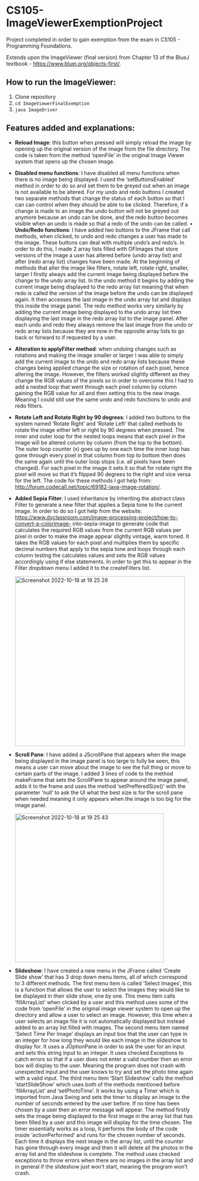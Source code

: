 # CS105-ImageViewerExemptionProject
Project completed in order to gain exemption from the exam in CS105 - Programming Foundations.

Extends upon the ImageViewer (final version) from Chapter 13 of the BlueJ textbook - https://www.bluej.org/objects-first/.

## How to run the ImageViewer:

1. Clone repository
2. ```cd ImageViewerFinalExemption```
3. ```java ImageDriver```

## Features added and explanations:
- **Reload Image**: this button when pressed will simply reload the image by opening up the original
version of the image from the file directory. The code is taken from the method ‘openFile’ in the
original Image Viewer system that opens up the chosen image.
- **Disabled menu functions**: I have disabled all menu functions when there
is no image being displayed. I used the ‘setButtonsEnabled’ method in order to do so and set
them to be greyed out when an image is not available to be altered. For my undo and redo
buttons I created two separate methods that change the status of each button so that I can can
control when they should be able to be clicked. Therefore, if a change is made to an image the
undo button will not be greyed out anymore because an undo can be done, and the redo button
becomes visible when an undo is made so that a redo of the undo can be called.
• **Undo/Redo functions**: I have added two buttons to the JFrame that call methods, when clicked,
to undo and redo changes a user has made to the image. These buttons can deal with multiple
undo’s and redo’s. In order to do this, I made 2 array lists filled with OFImages that store
versions of the image a user has altered before (undo array list) and after (redo array list)
changes have been made. At the beginning of methods that alter the image like filters, rotate
left, rotate right, smaller, larger I firstly always add the current image being displayed before the
change to the undo array list. In the undo method it begins by adding the current image being
displayed to the redo array list meaning that when redo is called the version of the image before
the undo can be displayed again. It then accesses the last image in the undo array list and
displays this inside the image panel. The redo method works very similarly by adding the current
image being displayed to the undo array list then displaying the last image in the redo array list
to the image panel. After each undo and redo they always remove the last image from the undo
or redo array lists because they are now in the opposite array lists to go back or forward to if
requested by a user.
- **Alteration to applyFilter method**: when undoing changes such as rotations and making the
image smaller or larger I was able to simply add the current image to the undo and redo array
lists because these changes being applied change the size or rotation of each pixel, hence
altering the image. However, the filters worked slightly different as they change the RGB values
of the pixels so in order to overcome this I had to add a nested loop that went through each
pixel column by column gaining the RGB value for all and then setting this to the new image.
Meaning I could still use the same undo and redo functions to undo and redo filters.
- **Rotate Left and Rotate Right by 90 degrees**: I added two buttons to the system named ‘Rotate
Right’ and ‘Rotate Left’ that called methods to rotate the image either left or right by 90 degrees
when pressed. The inner and outer loop for the nested loops means that each pixel in the image
will be altered column by column (from the top to the bottom). The outer loop counter (x) goes
up by one each time the inner loop has gone through every pixel in that column from top to
bottom then does the same again until the outer loop stops (i.e. all pixels have been changed).
For each pixel in the image it sets it so that for rotate right the pixel will move so that it’s flipped
90 degrees to the right and vice versa for the left. The code for these methods I got help from:
http://forum.codecall.net/topic/69182-java-image-rotation/.
- **Added Sepia Filter**: I used inheritance by inheriting the abstract class Filter to generate a new
filter that applies a Sepia tone to the current image. In order to do so I got help from the
website: https://www.dyclassroom.com/image-processing-project/how-to-convert-a-colorimage-
into-sepia-image to generate code that calculates the required RGB values from the
current RGB values per pixel in order to make the image appear slightly vintage, warm toned. It
takes the RGB values for each pixel and multiplies them by specific decimal numbers that apply
to the sepia tone and loops through each column testing the calculates values and sets the
RGB values accordingly using if else statements. In order to get this to appear in the Filter dropdown
menu I added it to the createFilters list.

    <img width="457" alt="Screenshot 2022-10-18 at 19 25 26" src="https://user-images.githubusercontent.com/116073553/196513577-53fd035f-7d77-4bfe-ae27-cdf31c5a01ee.png">

- **Scroll Pane**: I have added a JScrollPane that appears when the image being displayed in the
image panel is too large to fully be seen, this means a user can move about the image to see
the full thing or move to certain parts of the image. I added 3 lines of code to the method
makeFrame that sets the ScrollPane to appear around the image panel, adds it to the frame and
uses the method ‘setPrefferedSize()’ with the parameter ‘null’ to ask the UI what the best size is
for the scroll pane when needed meaning it only appears when the image is too big for the
image panel.

    <img width="400" alt="Screenshot 2022-10-18 at 19 25 43" src="https://user-images.githubusercontent.com/116073553/196513638-acd82e45-a0f0-49ae-b960-985bf2388646.png">

- **Slideshow**: I have created a new menu in the JFrame called ‘Create Slide show’ that has 3 drop
down menu items, all of which correspond to 3 different methods. The first menu item is called
‘Select Images’, this is a function that allows the user to select the images they would like to be
displayed in their slide show, one by one. This menu item calls ‘fillArrayList’ when clicked by a
user and this method uses some of the code from ‘openFile’ in the original image viewer system
to open up the directory and allow a user to select an image. However, this time when a user
selects an image file it is not automatically displayed but instead added to an array list filled with
images. The second menu item named ‘Select Time Per Image’ displays an input box that the
user can type in an integer for how long they would like each image in the slideshow to display
for. It uses a JOptionPane in order to ask the user for an input and sets this string input to an
integer. It uses checked Exceptions to catch errors so that if a user does not enter a valid
number then an error box will display to the user. Meaning the program does not crash with
unexpected input and the user knows to try and set the photo time again with a valid input. The
third menu item ‘Start Slideshow’ calls the method ‘startSlideShow’ which uses both of the
methods mentioned before ‘fillArrayList’ and ‘setPhotoTime’. It works by using a Timer which is
imported from Java Swing and sets the timer to display an image to the number of seconds
entered by the user before. If no time has been chosen by a user then an error message will
appear. The method firstly sets the image being displayed to the first image in the array list that
has been filled by a user and this image will display for the time chosen. The timer essentially
works as a loop, it performs the body of the code inside ‘actionPerformed’ and runs for the
chosen number of seconds. Each time it displays the next image in the array list, until the
counter has gone through every image and then it will delete all the photos in the array list and
the slideshow is complete. The method uses checked exceptions to throw errors when there are
no images in the array list and in general if the slideshow just won’t start, meaning the program
won’t crash.
